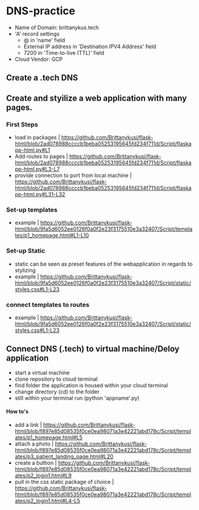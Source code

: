 # DNS-practice
- Name of Domain: brittanykus.tech
- 'A' record settings
  - @ in 'name' field
  - External IP address in 'Destination IPV4 Address' field
  - 7200 in 'Time-to-live (TTL)' field
- Cloud Vendor: GCP
## Create a .tech DNS

## Create and styilize a web application with many pages.

### First Steps
- load in packages | https://github.com/Brittanykusi/flask-html/blob/2ad078988ccccb1beba05253195645fd234f711d/Script/flaskapp-html.py#L1
- Add routes to pages | https://github.com/Brittanykusi/flask-html/blob/2ad078988ccccb1beba05253195645fd234f711d/Script/flaskapp-html.py#L3-L7
- provide connection to port from local machine | https://github.com/Brittanykusi/flask-html/blob/2ad078988ccccb1beba05253195645fd234f711d/Script/flaskapp-html.py#L31-L32

### Set-up templates
- example | https://github.com/Brittanykusi/flask-html/blob/9fa5d6052ee0126f0a0f2e23f3175510e3a32407/Script/templates/p1_homepage.html#L1-L10

### Set-up Static
- static can be seen as preset features of the webapplication in regards to stylizing
- example | https://github.com/Brittanykusi/flask-html/blob/9fa5d6052ee0126f0a0f2e23f3175510e3a32407/Script/static/styles.css#L1-L23

### connect templates to routes 
- example | https://github.com/Brittanykusi/flask-html/blob/9fa5d6052ee0126f0a0f2e23f3175510e3a32407/Script/static/styles.css#L1-L23

## Connect DNS (.tech) to virtual machine/Deloy application
- start a virtual machine
- clone repository to cloud terminal
- find folder the application is housed within your cloud terminal 
- change directory (cd) to the folder
- still within your terminal run (python 'appname'.py) 


#### How to's
- add a link | https://github.com/Brittanykusi/flask-html/blob/f897e85d08535f0ce0ea98071a3e42221abd178c/Script/templates/p1_homepage.html#L5
- attach a photo | https://github.com/Brittanykusi/flask-html/blob/f897e85d08535f0ce0ea98071a3e42221abd178c/Script/templates/p3_patient_landing_page.html#L20
- create a buttion | https://github.com/Brittanykusi/flask-html/blob/f897e85d08535f0ce0ea98071a3e42221abd178c/Script/templates/p2_login1.html#L9
- pull in the css static package of choice | https://github.com/Brittanykusi/flask-html/blob/f897e85d08535f0ce0ea98071a3e42221abd178c/Script/templates/p2_login1.html#L4-L5
